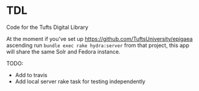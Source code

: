 TDL
===========================

Code for the Tufts Digital Library

At the moment if you've set up https://github.com/TuftsUniversity/epigaea ascending
run `bundle exec rake hydra:server` from that project, this app will share the
same Solr and Fedora instance.   

TODO:
 * Add to travis
 * Add local server rake task for testing independently
